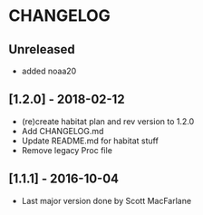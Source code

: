 # CHANGELOG
## Unreleased
* added noaa20 

## [1.2.0] - 2018-02-12
* (re)create habitat plan and rev version to 1.2.0
* Add CHANGELOG.md
* Update README.md for habitat stuff
* Remove legacy Proc file

## [1.1.1] - 2016-10-04
* Last major version done by Scott MacFarlane
